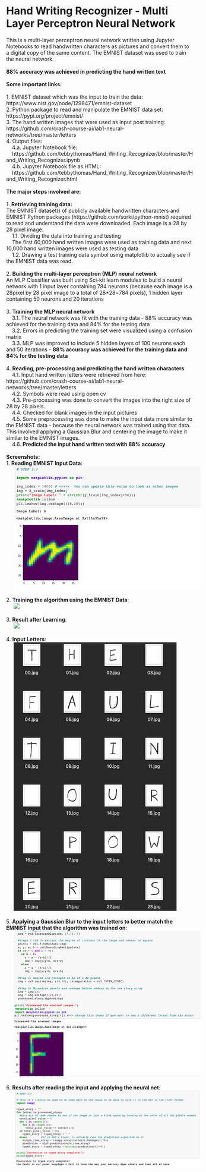 # Hand Writing Recognizer - Multi Layer Perceptron Neural Network
<p>
This is a multi-layer perceptron neural network written using Jupyter Notebooks to read handwritten characters as pictures and convert them to a digital copy of the same content. The EMNIST dataset was used to train the neural network.<br />
<br /> <b>88% accuracy was achieved in predicting the hand written text</b>
<br />
<br />
<b>Some important links:</b>
<br />
<br />
1. EMNIST dataset which was the input to train the data:
<br />
https://www.nist.gov/node/1298471/emnist-dataset
<br />
2. Python package to read and manipulate the EMNIST data set:
<br />
https://pypi.org/project/emnist/
<br />
3. The hand written images that were used as input post training:
<br />
https://github.com/crash-course-ai/lab1-neural-networks/tree/master/letters
<br />
4. Output files:
<br />
&nbsp;&nbsp;&nbsp;&nbsp;4.a. Jupyter Notebook file:<br />
&nbsp;&nbsp;&nbsp;&nbsp;https://github.com/tebbythomas/Hand_Writing_Recognizer/blob/master/Hand_Writing_Recognizer.ipynb
<br />
&nbsp;&nbsp;&nbsp;&nbsp;4.b. Jupyter Notebook file as HTML:<br />
&nbsp;&nbsp;&nbsp;&nbsp;https://github.com/tebbythomas/Hand_Writing_Recognizer/blob/master/Hand_Writing_Recognizer.html
<br />
<br />
<b>The major steps involved are:</b>
<br />
<br />
1. <b>Retrieving training data:</b>
<br />
The EMNIST dataset() of publicly available handwritten characters and EMNIST Python packages (https://github.com/sorki/python-mnist) required to read and understand the data were downloaded. Each image is a 28 by 28 pixel image.
<br />
&nbsp;&nbsp;&nbsp;&nbsp;1.1. Dividing the data into training and testing
<br />
&nbsp;&nbsp;&nbsp;&nbsp;The first 60,000 hand written images were used as training data and next 10,000 hand written images were used as testing data
<br />
&nbsp;&nbsp;&nbsp;&nbsp;1.2. Drawing a test training data symbol using matplotlib to actually see if the EMNIST data was read.
<br />
<br />
2. <b>Building the multi-layer perceptron (MLP) neural network</b>
<br />
An MLP Classifier was built using Sci-kit learn modules to build a neural network with 1 input layer containing 784 neurons (because each image is a 28pixel by 28 pixel image to a total of 28*28=784 pixels),  1 hidden layer containing 50 neurons and 20 iterations
<br />
<br />
3. <b>Training the MLP neural network </b>
<br />
&nbsp;&nbsp;&nbsp;&nbsp;3.1. The neural network was fit with the training data - 88% accuracy was achieved for the training data and 84% for the testing data
<br />
&nbsp;&nbsp;&nbsp;&nbsp;3.2. Errors in predicting the training set were visualized using a confusion matrix
<br />
&nbsp;&nbsp;&nbsp;&nbsp;3.3. MLP was improved to include 5 hidden layers of 100 neurons each and 50 iterations - <b>88% accuracy was achieved for the training data and 84% for the testing data</b>
<br />
<br />
4. <b>Reading, pre-processing and predicting the hand written characters</b>
<br />
&nbsp;&nbsp;&nbsp;&nbsp;4.1. Input hand written letters were retrieved from here: https://github.com/crash-course-ai/lab1-neural-networks/tree/master/letters
<br />
&nbsp;&nbsp;&nbsp;&nbsp;4.2. Symbols were read using open cv
<br />
&nbsp;&nbsp;&nbsp;&nbsp;4.3. Pre-processing was done to convert the images into the right size of 28 by 28 pixels.
    <br />
&nbsp;&nbsp;&nbsp;&nbsp;4.4. Checked for blank images in the input pictures
    <br />
&nbsp;&nbsp;&nbsp;&nbsp;4.5. Some preprocessing was done to make the input data more similar to the EMNIST data -  because the neural network was trained using that data.
<br /> This involved applying a Gaussian Blur and centering the image to make it similar to the EMNIST images.
<br />
&nbsp;&nbsp;&nbsp;&nbsp;4.6. <b>Predicted the input hand written text with 88% accuracy</b>
<br />
<br />
<b>Screenshots:</b>
<br />
1. <b>Reading EMNIST Input Data</b>:
<br />
<img src="https://github.com/tebbythomas/Hand_Writing_Recognizer/blob/master/Screenshots/EMNIST_Input_Hand_Writing_Proj.png" hspace="20">
<br />
<br />
2. <b>Training the algorithm using the EMNIST Data</b>:
<br />
<img src="https://github.com/tebbythomas/Hand_Writing_Recognizer/blob/master/Screenshots/Training_MLP-Hand_Writing_Proj.png.png" hspace="20">
<br />
<br />
3. <b>Result after Learning</b>:
<br />
<img src="https://github.com/tebbythomas/Hand_Writing_Recognizer/blob/master/Screenshots/Training_Result-MLP-Hand_Writing_Proj.png.png" hspace="20">
<br />
<br />
4. <b>Input Letters</b>:
<br />
<img src="https://github.com/tebbythomas/Hand_Writing_Recognizer/blob/master/Screenshots/Input-Letters-Hand_Writing_Proj.png" hspace="20">
<br />
<br />
5. <b>Applying a Gaussian Blur to the input letters to better match the EMNIST input that the algorithm was trained on</b>:
<br />
<img src="https://github.com/tebbythomas/Hand_Writing_Recognizer/blob/master/Screenshots/Applying_Gaussian_Blur-Input-Hand_Writing_Proj.png" hspace="20">
<br />
<br />
6. <b>Results after reading the input and applying the neural net</b>:
<br />
<img src="https://github.com/tebbythomas/Hand_Writing_Recognizer/blob/master/Screenshots/Output-Characters_Recognized.png" hspace="20">
<br />
<br />
